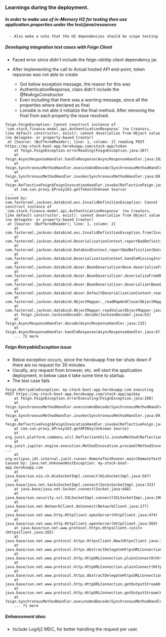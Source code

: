 ### Learnings during the deployment.

##### In order to make use of in-Memory H2  for testing then use application.properties under the test/java/resources
      - Also make a note that the H2 dependencies should be scope testing

##### Developing integration test cases with Feign Client
   - Faced error since didn't include the feign-okhttp client dependency jar.
    
   - After implementing the call to Actual hosted API end-point, token repsonse was not able to create 
      - Got below exception message, the reason for this was 
      - AuthenticationResponse, class didn't include the @NoArgsConstructor
      - Even including that there was a warning message, since all the properties where declared as final
      - Lomobk is not able it initialize the final method. After removing the final from each property the issue resolved. 
      
```
feign.FeignException: Cannot construct instance of `com.stock.finance.model.api.AuthenticationResponse` (no Creators, like default constructor, exist): cannot deserialize from Object value (no delegate- or property-based Creator)
 at [Source: (BufferedReader); line: 1, column: 2] reading POST https://my-stock-boot-app.herokuapp.com/stock-app/token
	at feign.FeignException.errorReading(FeignException.java:167)
	at feign.AsyncResponseHandler.handleResponse(AsyncResponseHandler.java:102)
	at feign.SynchronousMethodHandler.executeAndDecode(SynchronousMethodHandler.java:138)
	at feign.SynchronousMethodHandler.invoke(SynchronousMethodHandler.java:89)
	at feign.ReflectiveFeign$FeignInvocationHandler.invoke(ReflectiveFeign.java:100)
	at com.sun.proxy.$Proxy163.getToken(Unknown Source)
....
Caused by: com.fasterxml.jackson.databind.exc.InvalidDefinitionException: Cannot construct instance of `com.stock.finance.model.api.AuthenticationResponse` (no Creators, like default constructor, exist): cannot deserialize from Object value (no delegate- or property-based Creator)
 at [Source: (BufferedReader); line: 1, column: 2]
	at com.fasterxml.jackson.databind.exc.InvalidDefinitionException.from(InvalidDefinitionException.java:67)
	at com.fasterxml.jackson.databind.DeserializationContext.reportBadDefinition(DeserializationContext.java:1764)
	at com.fasterxml.jackson.databind.DatabindContext.reportBadDefinition(DatabindContext.java:400)
	at com.fasterxml.jackson.databind.DeserializationContext.handleMissingInstantiator(DeserializationContext.java:1209)
	at com.fasterxml.jackson.databind.deser.BeanDeserializerBase.deserializeFromObjectUsingNonDefault(BeanDeserializerBase.java:1415)
	at com.fasterxml.jackson.databind.deser.BeanDeserializer.deserializeFromObject(BeanDeserializer.java:362)
	at com.fasterxml.jackson.databind.deser.BeanDeserializer.deserialize(BeanDeserializer.java:195)
	at com.fasterxml.jackson.databind.deser.DefaultDeserializationContext.readRootValue(DefaultDeserializationContext.java:322)
	at com.fasterxml.jackson.databind.ObjectMapper._readMapAndClose(ObjectMapper.java:4593)
	at com.fasterxml.jackson.databind.ObjectMapper.readValue(ObjectMapper.java:3577)
	at feign.jackson.JacksonDecoder.decode(JacksonDecoder.java:63)
	at feign.AsyncResponseHandler.decode(AsyncResponseHandler.java:115)
	at feign.AsyncResponseHandler.handleResponse(AsyncResponseHandler.java:87)
	... 72 more
```
##### Feign RetryableException issue 
   - Below exception occurs, since the herokuapp free tier shuts down if there are no request for 30 minutes.
   - Usually, any request from browser, etc. will start the application deployment, in below case it take some time to startup.
   - The test case fails 
   
```
feign.RetryableException: my-stock-boot-app.herokuapp.com executing POST https://my-stock-boot-app.herokuapp.com/stock-app/apikey
	at feign.FeignException.errorExecuting(FeignException.java:268)
	at feign.SynchronousMethodHandler.executeAndDecode(SynchronousMethodHandler.java:129)
	at feign.SynchronousMethodHandler.invoke(SynchronousMethodHandler.java:89)
	at feign.ReflectiveFeign$FeignInvocationHandler.invoke(ReflectiveFeign.java:100)
	at com.sun.proxy.$Proxy163.getAPIKey(Unknown Source)
	at org.junit.platform.commons.util.ReflectionUtils.invokeMethod(ReflectionUtils.java:688)
	at org.junit.jupiter.engine.execution.MethodInvocation.proceed(MethodInvocation.java:60)
...
	at org.eclipse.jdt.internal.junit.runner.RemoteTestRunner.main(RemoteTestRunner.java:210)
Caused by: java.net.UnknownHostException: my-stock-boot-app.herokuapp.com
	at java.base/sun.nio.ch.NioSocketImpl.connect(NioSocketImpl.java:567)
	at java.base/java.net.SocksSocketImpl.connect(SocksSocketImpl.java:333)
	at java.base/java.net.Socket.connect(Socket.java:648)
	at java.base/sun.security.ssl.SSLSocketImpl.connect(SSLSocketImpl.java:290)
	at java.base/sun.net.NetworkClient.doConnect(NetworkClient.java:177)
	at java.base/sun.net.www.http.HttpClient.openServer(HttpClient.java:474)
	at java.base/sun.net.www.http.HttpClient.openServer(HttpClient.java:569)
	at java.base/sun.net.www.protocol.https.HttpsClient.<init>(HttpsClient.java:265)
	at java.base/sun.net.www.protocol.https.HttpsClient.New(HttpsClient.java:372)
	at java.base/sun.net.www.protocol.https.AbstractDelegateHttpsURLConnection.getNewHttpClient(AbstractDelegateHttpsURLConnection.java:189)
	at java.base/sun.net.www.protocol.http.HttpURLConnection.plainConnect0(HttpURLConnection.java:1194)
	at java.base/sun.net.www.protocol.http.HttpURLConnection.plainConnect(HttpURLConnection.java:1082)
	at java.base/sun.net.www.protocol.https.AbstractDelegateHttpsURLConnection.connect(AbstractDelegateHttpsURLConnection.java:175)
	at java.base/sun.net.www.protocol.http.HttpURLConnection.getOutputStream0(HttpURLConnection.java:1375)
	at java.base/sun.net.www.protocol.http.HttpURLConnection.getOutputStream(HttpURLConnection.java:1350)
	at feign.SynchronousMethodHandler.executeAndDecode(SynchronousMethodHandler.java:119)
	... 71 more
```

##### Enhancement idea:
  - Include Log4j2 MDC, for better handling the request per user.